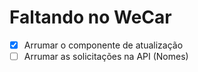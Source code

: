# Faltando no WeCar
  - [x] Arrumar o componente de atualização
  - [ ] Arrumar as solicitações na API (Nomes)